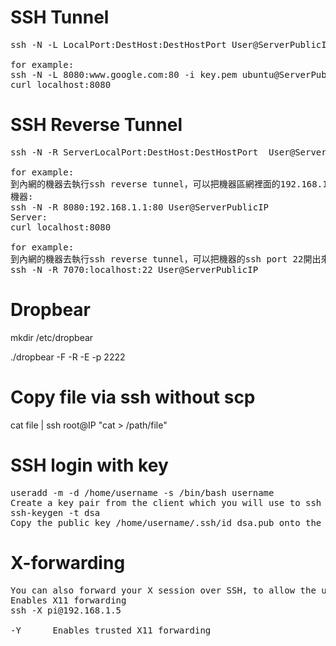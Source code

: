 # SSH Tunnel

<pre>
ssh -N -L LocalPort:DestHost:DestHostPort User@ServerPublicIP

for example:
ssh -N -L 8080:www.google.com:80 -i key.pem ubuntu@ServerPublicIP
curl localhost:8080
</pre>

# SSH Reverse Tunnel

<pre>
ssh -N -R ServerLocalPort:DestHost:DestHostPort  User@ServerPublicIP

for example:
到內網的機器去執行ssh reverse tunnel，可以把機器區網裡面的192.168.1.1:80開出來，然後就可以去Server連8080
機器:
ssh -N -R 8080:192.168.1.1:80 User@ServerPublicIP
Server:
curl localhost:8080

for example:
到內網的機器去執行ssh reverse tunnel，可以把機器的ssh port 22開出來，然後就可以去Server用ssh localhost:7070
ssh -N -R 7070:localhost:22 User@ServerPublicIP
</pre>

# Dropbear
mkdir /etc/dropbear

./dropbear -F -R -E -p 2222

# Copy file via ssh without scp
cat file | ssh root@IP "cat > /path/file"

# SSH login with key

<pre>
useradd -m -d /home/username -s /bin/bash username
Create a key pair from the client which you will use to ssh from: 
ssh-keygen -t dsa
Copy the public key /home/username/.ssh/id_dsa.pub onto the ssh server into /home/username/.ssh/authorized_keys
</pre>

# X-forwarding

<pre>
You can also forward your X session over SSH, to allow the use of graphical applications, by using the -Y flag:
Enables X11 forwarding
ssh -X pi@192.168.1.5

-Y      Enables trusted X11 forwarding
</pre>